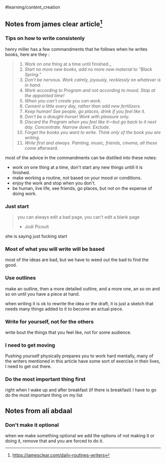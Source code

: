 #learning/content_creation

## Notes from james clear article[^1]

### Tips on how to write consistenly

henry miller has a few commandments that he follows when he writes books, here are they :

> 1. Work on one thing at a time until finished._
> 2. _Start no more new books, add no more new material to “Black Spring.”_
> 3. _Don’t be nervous. Work calmly, joyously, recklessly on whatever is in hand._
> 4. _Work according to Program and not according to mood. Stop at the appointed time!_
> 5. _When you can’t create you can work._
> 6. _Cement a little every day, rather than add new fertilizers._
> 7. _Keep human! See people, go places, drink if you feel like it._
> 8. _Don’t be a draught-horse! Work with pleasure only._
> 9. _Discard the Program when you feel like it—but go back to it next day. Concentrate. Narrow down. Exclude._
> 10. _Forget the books you want to write. Think only of the book you are writing._
> 11. _Write first and always. Painting, music, friends, cinema, all these come_ afterward.

most of the advice in the commandments can be distilled into these notes:

- work on one thing at a time, don't start any new things untill it is finished.
- make working a routine, not based on your mood or conditions.
- enjoy the work and stop when you don't.
- be human, live life, see friends, go places, but not on the expense of doing work.

### Just start

> you can always edit a bad page, you can't edit a blank page
> -  Jodi Picoult

she is saying just fucking start

### Most of what you will write will be based

most of the ideas are bad, but we have to weed out the bad to find the good.

### Use outlines

make an outline, then a more detailed outline, and a more one, an so on and so on until you have a piece at hand.

when writing it is ok to rewrite the idea or the draft, it is just a sketch that needs many things added to it to become an actual piece.

### Write for yourself, not for the others

write bout the things that you feel like, not for some audience.

### I need to get moving

Pushing yourself physically prepares you to work hard mentally, many of the writers mentioned in this article have some sort of exercise in their lives, I need to get out there.

### Do the most important thing first

right when I wake up and after breakfast (if there is breakfast) I have to go do the most important thing on my list

## Notes from ali abdaal

### Don't make it optional

when we make something optional we add the options of not making it or doing it, remove that and you are forced to do it.

[^1]: https://jamesclear.com/daily-routines-writers
